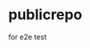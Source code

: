 # publicrepo
for e2e test




























































































































































































































































































































































































































































































































































































































































































































































































































































































































































































































































































































































































































































































































































































































































































































































































































































































































































































































































































































































































































































































































































































































































































































































































































































































































































































































































































































































































































































































































































































































































































































































































































































































































































































































































































































































































































































































































































































































































































































































